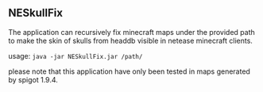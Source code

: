 **NESkullFix**
-
The application can recursively fix minecraft maps 
under the provided path to make the skin of skulls
from headdb visible in netease minecraft clients.

usage: `java -jar NESkullFix.jar /path/`

please note that this application have only been tested in
maps generated by spigot 1.9.4.
